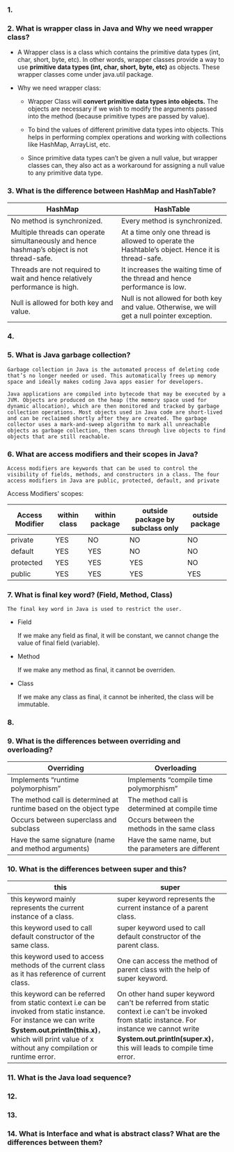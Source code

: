 ### 1.
### 2. What is wrapper class in Java and Why we need wrapper class?  
- A Wrapper class is a class which contains the primitive data types (int, char, short, byte, etc). In other words, wrapper classes provide a way to use **primitive data types (int, char, short, byte, etc)** as objects. These wrapper classes come under java.util package.  


- Why we need wrapper class:
    - Wrapper Class will **convert primitive data types into objects.** The objects are necessary if we wish to modify the arguments passed into the method (because primitive types are passed by value).  

    - To bind the values of different primitive data types into objects. This helps in performing complex operations and working with collections like HashMap, ArrayList, etc.

    - Since primitive data types can’t be given a null value, but wrapper classes can, they also act as a workaround for assigning a null value to any primitive data type.

### 3. What is the difference between HashMap and HashTable?
| HashMap      | HashTable |
| ----------- | ----------- |
| No method is synchronized.    | Every method is synchronized.|
| Multiple threads can operate simultaneously and hence hashmap’s object is not thread-safe. | At a time only one thread is allowed to operate the Hashtable’s object. Hence it is thread-safe.    |
| Threads are not required to wait and hence relatively performance is high. | It increases the waiting time of the thread and hence performance is low.|
| Null is allowed for both key and value.| Null is not allowed for both key and value. Otherwise, we will get a null pointer exception.   |

### 4.
### 5. What is Java garbage collection?
    Garbage collection in Java is the automated process of deleting code that’s no longer needed or used. This automatically frees up memory space and ideally makes coding Java apps easier for developers.  

    Java applications are compiled into bytecode that may be executed by a JVM. Objects are produced on the heap (the memory space used for dynamic allocation), which are then monitored and tracked by garbage collection operations. Most objects used in Java code are short-lived and can be reclaimed shortly after they are created. The garbage collector uses a mark-and-sweep algorithm to mark all unreachable objects as garbage collection, then scans through live objects to find objects that are still reachable.




### 6. What are access modifiers and their scopes in Java?
    Access modifiers are keywords that can be used to control the visibility of fields, methods, and constructors in a class. The four access modifiers in Java are public, protected, default, and private

Access Modifiers' scopes:   

| Access Modifier     | within class | within package| outside package by subclass only  | outside package|
| ----------- | ----------- | ----------- | ----------- | ----------- |
| private | YES | NO | NO | NO |
| default   | YES  | YES | NO | NO |
| protected | YES| YES | YES | NO |
| public | YES | YES | YES | YES |

### 7. What is final key word? (Field, Method, Class)
    The final key word in Java is used to restrict the user.
- Field  

    If we make any field as final, it will be constant, we cannot change the value of final field (variable).
- Method  

    If we make any method as final, it cannot be overriden.
- Class

    If we make any class as final, it cannot be inherited, the class will be immutable.


### 8.



### 9. What is the differences between overriding and overloading?
| Overriding      | Overloading |
| ----------- | ----------- |
| Implements “runtime polymorphism”     | Implements “compile time polymorphism” |
| The method call is determined at runtime based on the object type   | The method call is determined at compile time        |
| Occurs between superclass and subclass | Occurs between the methods in the same class|
| Have the same signature (name and method arguments) | Have the same name, but the parameters are different   |

### 10.  What is the differences between super and this?
| this     | super|
| ----------- | ----------- |
| this keyword mainly represents the current instance of a class.    | super keyword represents the current instance of a parent class.|
| this keyword used to call default constructor of the same class.   | super keyword used to call default constructor of the parent class.   |
| this keyword used to access methods of the current class as it has reference of current class.| One can access the method of parent class with the help of super keyword.|
| this keyword can be referred from static context i.e can be invoked from static instance. For instance we can write **System.out.println(this.x)**， which will print value of x without any compilation or runtime error. | On other hand super keyword can't be referred from static context i.e can't be invoked from static instance. For instance we cannot write **System.out.println(super.x)**， this will leads to compile time error.  |

### 11. What is the Java load sequence?

### 12.

### 13.

### 14. What is Interface and what is abstract class? What are the differences between them?